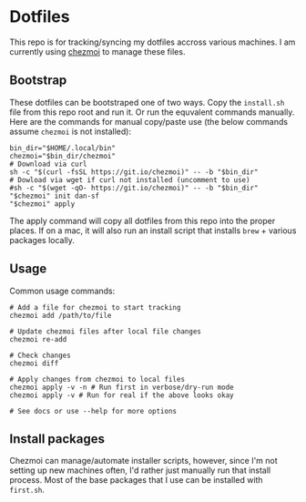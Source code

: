 # Dotfiles

This repo is for tracking/syncing my dotfiles accross various machines. I am
currently using [chezmoi](https://github.com/twpayne/chezmoi) to manage these
files.

## Bootstrap

These dotfiles can be bootstraped one of two ways. Copy the `install.sh` file
from this repo root and run it. Or run the equvalent commands manually. Here are
the commands for manual copy/paste use (the below commands assume `chezmoi` is
not installed):

```
bin_dir="$HOME/.local/bin"
chezmoi="$bin_dir/chezmoi"
# Download via curl
sh -c "$(curl -fsSL https://git.io/chezmoi)" -- -b "$bin_dir"
# Dowload via wget if curl not installed (uncomment to use)
#sh -c "$(wget -qO- https://git.io/chezmoi)" -- -b "$bin_dir"
"$chezmoi" init dan-sf
"$chezmoi" apply
```

The apply command will copy all dotfiles from this repo into the proper places.
If on a mac, it will also run an install script that installs `brew` + various
packages locally.

## Usage

Common usage commands:

```
# Add a file for chezmoi to start tracking
chezmoi add /path/to/file

# Update chezmoi files after local file changes
chezmoi re-add

# Check changes
chezmoi diff

# Apply changes from chezmoi to local files
chezmoi apply -v -n # Run first in verbose/dry-run mode
chezmoi apply -v # Run for real if the above looks okay

# See docs or use --help for more options
```

## Install packages

Chezmoi can manage/automate installer scripts, however, since I'm not setting up
new machines often, I'd rather just manually run that install process. Most of
the base packages that I use can be installed with `first.sh`.

